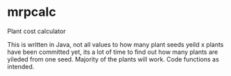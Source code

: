 # mrpcalc
Plant cost calculator


This is written in Java, not all values to how many plant seeds yeild x plants have been committed yet, its a lot of time to find out how many plants are yileded from one seed. Majority of the plants will work. Code functions as intended. 

